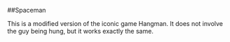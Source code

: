 ##Spaceman

This is a modified version of the iconic game Hangman. It does not involve the guy being hung, but it works exactly the same.
